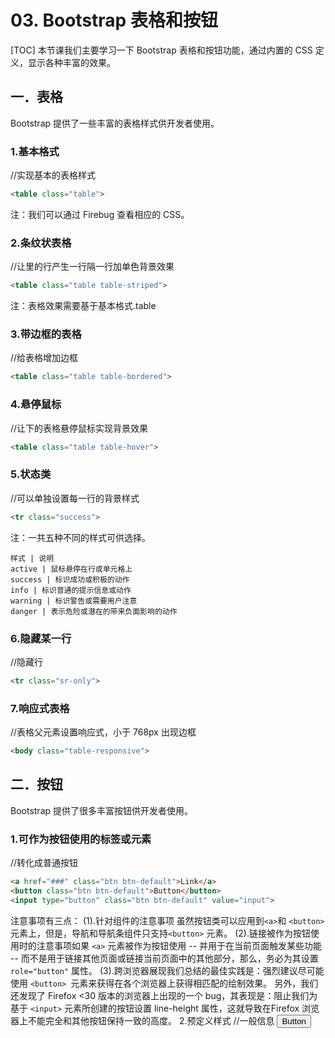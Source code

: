 # 03. Bootstrap 表格和按钮
[TOC]
本节课我们主要学习一下 Bootstrap 表格和按钮功能，通过内置的 CSS 定义，显示各种丰富的效果。
## 一．表格
Bootstrap 提供了一些丰富的表格样式供开发者使用。
### 1.基本格式
//实现基本的表格样式
```html
<table class="table">
```
注：我们可以通过 Firebug 查看相应的 CSS。
### 2.条纹状表格
//让<tbody>里的行产生一行隔一行加单色背景效果
```html
<table class="table table-striped">
```
注：表格效果需要基于基本格式.table
### 3.带边框的表格
//给表格增加边框
```html
<table class="table table-bordered">
```
### 4.悬停鼠标
//让<tbody>下的表格悬停鼠标实现背景效果
```html
<table class="table table-hover">
```
### 5.状态类
//可以单独设置每一行的背景样式
```html
<tr class="success">
```
注：一共五种不同的样式可供选择。
```table
样式 | 说明
active | 鼠标悬停在行或单元格上
success | 标识成功或积极的动作
info | 标识普通的提示信息或动作
warning | 标识警告或需要用户注意
danger | 表示危险或潜在的带来负面影响的动作
```
### 6.隐藏某一行
//隐藏行
```html
<tr class="sr-only">
```
### 7.响应式表格
//表格父元素设置响应式，小于 768px 出现边框
```html
<body class="table-responsive">
```
## 二．按钮
Bootstrap 提供了很多丰富按钮供开发者使用。
### 1.可作为按钮使用的标签或元素
//转化成普通按钮
```html
<a href="###" class="btn btn-default">Link</a>
<button class="btn btn-default">Button</button>
<input type="button" class="btn btn-default" value="input">
```
注意事项有三点：
(1).针对组件的注意事项
虽然按钮类可以应用到` <a> `和 `<button>` 元素上，但是，导航和导航条组件只支持`<button>` 元素。
(2).链接被作为按钮使用时的注意事项如果 `<a>` 元素被作为按钮使用 -- 并用于在当前页面触发某些功能 -- 而不是用于链接其他页面或链接当前页面中的其他部分，那么，务必为其设置` role="button"` 属性。
(3).跨浏览器展现我们总结的最佳实践是：强烈建议尽可能使用 `<button> `元素来获得在各个浏览器上获得相匹配的绘制效果。
另外，我们还发现了 Firefox <30 版本的浏览器上出现的一个 bug，其表现是：阻止我们为基于 `<input>` 元素所创建的按钮设置 line-height 属性，这就导致在Firefox 浏览器上不能完全和其他按钮保持一致的高度。
2.预定义样式
//一般信息
<button class="btn btn-info">Button</button>